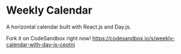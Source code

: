 # Weekly Calendar

A horizontal calendar built with React.js and Day.js.

Fork it on CodeSandbox right now!
https://codesandbox.io/s/weekly-calendar-with-day-js-ceotnj
